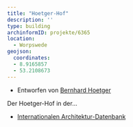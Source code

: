 ```yaml
---
title: "Hoetger-Hof"
description: ''
type: building
archinformID: projekte/6365
location:
  - Worpswede
geojson:
  coordinates:
  - 8.9165857
  - 53.2108673
---
```


* Entworfen von [Bernhard Hoetger](/tags/Bernhard-Hoetger)

Der Hoetger-Hof in der...
* [Internationalen Architektur-Datenbank](https://deu.archinform.net/projekte/6365.htm)
